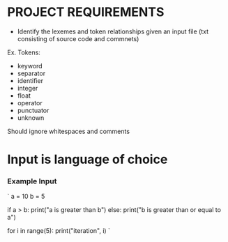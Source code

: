 # PROJECT REQUIREMENTS #

- Identify the lexemes and token relationships given an input file (txt consisting of source code and commnets)

Ex. Tokens:
- keyword
- separator
- identifier
- integer
- float
- operator
- punctuator
- unknown

Should ignore whitespaces and comments

# Input is language of choice #

### Example Input ###
`
a = 10 
b = 5

if a > b:
    print("a is greater than b")
else:
    print("b is greater than or equal to a")


for i in range(5):
    print("iteration", i)
`